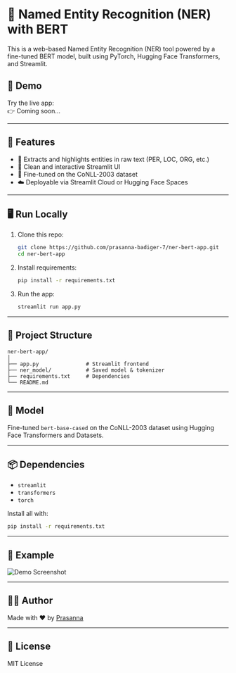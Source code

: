 
# 🧠 Named Entity Recognition (NER) with BERT

This is a web-based Named Entity Recognition (NER) tool powered by a fine-tuned BERT model, built using PyTorch, Hugging Face Transformers, and Streamlit.

## 🚀 Demo

Try the live app:  
👉 Coming soon...

---

## 📌 Features

- 🔎 Extracts and highlights entities in raw text (PER, LOC, ORG, etc.)
- 💬 Clean and interactive Streamlit UI
- 🧠 Fine-tuned on the CoNLL-2003 dataset
- ☁️ Deployable via Streamlit Cloud or Hugging Face Spaces

---

## 🖥️ Run Locally

1. Clone this repo:
   ```bash
   git clone https://github.com/prasanna-badiger-7/ner-bert-app.git
   cd ner-bert-app
   ```

2. Install requirements:
   ```bash
   pip install -r requirements.txt
   ```

3. Run the app:
   ```bash
   streamlit run app.py
   ```

---

## 📁 Project Structure

```
ner-bert-app/
│
├── app.py               # Streamlit frontend
├── ner_model/           # Saved model & tokenizer
├── requirements.txt     # Dependencies
└── README.md
```

---

## 🧠 Model

Fine-tuned `bert-base-cased` on the CoNLL-2003 dataset using Hugging Face Transformers and Datasets.

---

## 📦 Dependencies

- `streamlit`
- `transformers`
- `torch`

Install all with:
```bash
pip install -r requirements.txt
```

---

## 📸 Example

![Demo Screenshot](demo.png)

---

## 🧑‍💻 Author

Made with ❤️ by [Prasanna](https://github.com/prasanna-badiger-7)

---

## 📜 License

MIT License
